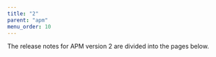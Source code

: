 ```yaml
---
title: "2"
parent: "apm"
menu_order: 10
---
```


The release notes for APM version 2 are divided into the pages below.
